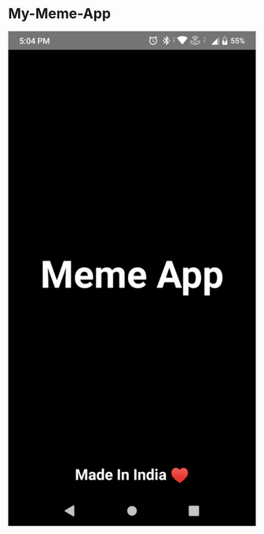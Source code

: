 # My-Meme-App
![alt text](https://github.com/NightMare8587/My-Meme-App/blob/main/pic1.png?raw=true)
